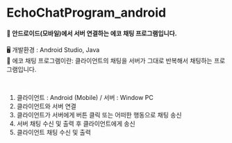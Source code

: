 # EchoChatProgram_android

#### 📢 안드로이드(모바일)에서 서버 연결하는 에코 채팅 프로그램입니다.  
🖥️ 개발환경 : Android Studio, Java  
📜 에코 채팅 프로그램이란: 클라이언트의 채팅을 서버가 그대로 반복해서 채팅하는 프로그램입니다. 

<br>

1. 클라이언트 : Android (Mobile) / 서버 : Window PC
2. 클라이언트와 서버 연결
3. 클라이언트가 서버에게 버튼 클릭 또는 어떠한 행동으로 채팅 송신
4. 서버 채팅 수신 및 출력 후 클라이언트에게 송신
5. 클라이언트 채팅 수신 및 출력

   
